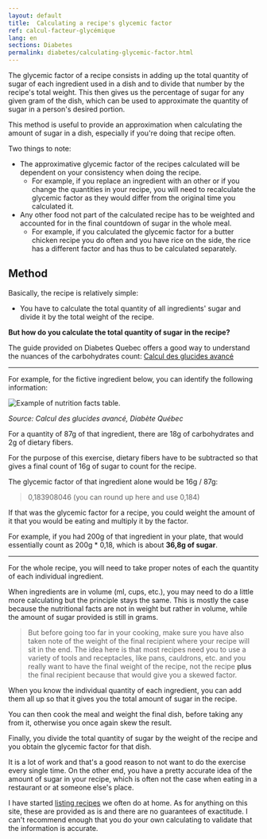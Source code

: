 ```yaml
---
layout: default
title:  Calculating a recipe's glycemic factor
ref: calcul-facteur-glycémique
lang: en
sections: Diabetes
permalink: diabetes/calculating-glycemic-factor.html
---
```

The glycemic factor of a recipe consists in adding up the total quantity of sugar of each ingredient used in a dish and to divide that number by the recipe's total weight.
This then gives us the percentage of sugar for any given gram of the dish, which can be used to approximate the quantity of sugar in a person's desired portion.

This method is useful to provide an approximation when calculating the amount of sugar in a dish, especially if you're doing that recipe often.

Two things to note:

- The approximative glycemic factor of the recipes calculated will be dependent on your consistency when doing the recipe.
  - For example, if you replace an ingredient with an other or if you change the quantities in your recipe, you will need to recalculate the glycemic factor as they would differ from the original time you calculated it.
- Any other food not part of the calculated recipe has to be weighted and accounted for in the final countdown of sugar in the whole meal.
  - For example, if you calculated the glycemic factor for a butter chicken recipe you do often and you have rice on the side, the rice has a different factor and has thus to be calculated separately.

## Method

Basically, the recipe is relatively simple:

- You have to calculate the total quantity of all ingredients' sugar and divide it by the total weight of the recipe.

**But how do you calculate the total quantity of sugar in the recipe?**

The guide provided on Diabetes Quebec offers a good way to understand the nuances of the carbohydrates count:
[Calcul des glucides avancé](https://www.diabete.qc.ca/wp-content/uploads/2014/08/Calcul-glucides-1un-ng-4.pdf)

----
For example, for the fictive ingredient below, you can identify the following information:

![Example of nutrition facts table.](../assets/images/tableau-valeur-nutritive.png)

<!--markdownlint-disable MD036-->
*Source: Calcul des glucides avancé, Diabète Québec*
<!--markdownlint-enable MD036-->

For a quantity of 87g of that ingredient, there are 18g of carbohydrates and 2g of dietary fibers.

For the purpose of this exercise, dietary fibers have to be subtracted so that gives a final count of 16g of sugar to count for the recipe.

The glycemic factor of that ingredient alone would be 16g / 87g:

> 0,183908046 (you can round up here and use 0,184)

If that was the glycemic factor for a recipe, you could weight the amount of it that you would be eating and multiply it by the factor.

For example, if you had 200g of that ingredient in your plate, that would essentially count as 200g * 0,18, which is about **36,8g of sugar**.

----

For the whole recipe, you will need to take proper notes of each the quantity of each individual ingredient.

When ingredients are in volume (ml, cups, etc.), you may need to do a little more calculating but the principle stays the same.
This is mostly the case because the nutritional facts are not in weight but rather in volume, while the amount of sugar provided is still in grams.

>But before going too far in your cooking, make sure you have also taken note of the weight of the final recipient where your recipe will sit in the end.
The idea here is that most recipes need you to use a variety of tools and receptacles, like pans, cauldrons, etc. and you really want to have the final weight of the recipe, not the recipe **plus** the final recipient because that would give you a skewed factor.

When you know the individual quantity of each ingredient, you can add them all up so that it gives you the total amount of sugar in the recipe.

You can then cook the meal and weight the final dish, before taking any from it, otherwise you once again skew the result.

Finally, you divide the total quantity of sugar by the weight of the recipe and you obtain the glycemic factor for that dish.

It is a lot of work and that's a good reason to not want to do the exercise every single time.
On the other end, you have a pretty accurate idea of the amount of sugar in your recipe, which is often not the case when eating in a restaurant or at someone else's place.

I have started [listing recipes](({{site.baseurl}}/recipes-glycemic-factor.html)) we often do at home.
As for anything on this site, these are provided as is and there are no guarantees of exactitude.
I can't recommend enough that you do your own calculating to validate that the information is accurate.
